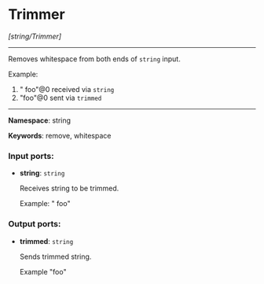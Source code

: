 # Trimmer

_[string/Trimmer]_

---

Removes whitespace from both ends of  `string` input.

Example:
1. "  foo"@0 received via `string`
2. "foo"@0 sent via `trimmed`

---

__Namespace__: string

__Keywords__: remove, whitespace

### Input ports:

* __string__: ` string `

    Receives string to be trimmed.
    
    Example:
    "  foo"

### Output ports:

* __trimmed__: ` string `

    Sends trimmed string.
    
    Example
    "foo"

